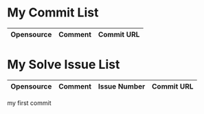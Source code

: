 # My Commit List
|Opensource|Comment|Commit URL|
|-|-|-|

# My Solve Issue List
|Opensource|Comment|Issue Number|Commit URL|
|-|-|-|-|


my first commit
